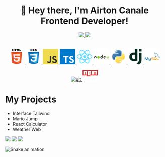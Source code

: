 <h1 align="center"> 👋 Hey there, I'm Airton Canale Frontend Developer!</h1>
<div align="center">
  <a href="https://github.com/airton-canale">
  <img height="180em" src="https://github-readme-stats.vercel.app/api?username=airton-canale&show_icons=true&theme=tokyonight&include_all_commits=true&count_private=true"/>
  <img height="180em" src="https://github-readme-stats.vercel.app/api/top-langs/?username=airton-canale&layout=compact&langs_count=7&theme=tokyonight"/>
</div>
  <br/>
<div style="display: inline_block" align="center"><br>
    <a href="https://www.w3.org/html/" target="_blank"> 
        <img src="https://raw.githubusercontent.com/devicons/devicon/master/icons/html5/html5-original-wordmark.svg" alt="html5" width="50" height="50"/> 
    </a> 
    <a href="https://www.w3schools.com/css/" target="_blank"> 
        <img src="https://raw.githubusercontent.com/devicons/devicon/master/icons/css3/css3-original-wordmark.svg" alt="css3" width="50" height="50"/> 
    </a> 
    <a href="https://developer.mozilla.org/en-US/docs/Web/JavaScript" target="_blank"> 
        <img src="https://raw.githubusercontent.com/devicons/devicon/master/icons/javascript/javascript-original.svg"alt="javascript" width="50" height="50"/> 
    </a>
   <a href="https://www.typescriptlang.org/" target="_blank"> 
        <img src="https://raw.githubusercontent.com/devicons/devicon/master/icons/typescript/typescript-original.svg" alt="typescript" width="50" height="50"/> 
    </a>
      <a href="https://reactjs.org/" target="_blank"> 
        <img src="https://raw.githubusercontent.com/devicons/devicon/master/icons/react/react-original.svg" alt="reactjs" width="50" height="50"/> 
    </a> 
    <a href="https://nodejs.org" target="_blank"> 
        <img src="https://raw.githubusercontent.com/devicons/devicon/master/icons/nodejs/nodejs-original-wordmark.svg"  alt="nodejs" width="50" height="50"/> 
    </a> 
      <a href="https://www.python.org" target="_blank"> 
        <img src="https://raw.githubusercontent.com/devicons/devicon/master/icons/python/python-original.svg" alt="python" width="50" height="50"/> 
    </a> 
    <a href="https://www.djangoproject.com/" target="_blank"> 
        <img src="https://raw.githubusercontent.com/devicons/devicon/master/icons/django/django-plain.svg" alt="django" width="50" height="50"/> 
    </a> 
    <a href="https://www.mysql.com/" target="_blank"> 
        <img src="https://raw.githubusercontent.com/devicons/devicon/master/icons/mysql/mysql-original-wordmark.svg" alt="mysql" width="50" height="50"/> 
    </a>
    <a href="https://git-scm.com/" target="_blank"> 
        <img src="https://www.vectorlogo.zone/logos/git-scm/git-scm-icon.svg" alt="git" width="50" height="50"/> 
    </a>
    <a href="https://www.npmjs.com/" target="_blank"> 
        <img src="https://raw.githubusercontent.com/devicons/devicon/master/icons/npm/npm-original-wordmark.svg" alt="npm" width="50"  height="50"/> 
    </a>
</div>

  
  ##
 
<div> 
  <h1>My Projects</h1>
  <ul>
    <li><a href"interface-tailwind.canale.dev">Interface Tailwind</a></li>
    <li><a href"mario-jump.canale.dev">Mario Jump</a></li>
    <li><a href"react-calculator.canale.dev">React Calculator</a></li>
    <li><a href"weather.canale.dev">Weather Web</a></li>
  </ul>
</div>
<div>
  <a href="https://instagram.com/a_irton" target="_blank"><img src="https://img.shields.io/badge/-Instagram-%23E4405F?style=for-the-badge&logo=instagram&logoColor=white" target="_blank"></a>
  <a href = "mailto:airtonluizcanalefilho@hotmail.com"><img src="https://img.shields.io/badge/-Gmail-%23333?style=for-the-badge&logo=gmail&logoColor=white" target="_blank"></a>
  <a href="https://www.linkedin.com/in/airton-canale-045967237" target="_blank"><img src="https://img.shields.io/badge/-LinkedIn-%230077B5?style=for-the-badge&logo=linkedin&logoColor=white" target="_blank"></a> 
 
  ![Snake animation](https://github.com/airton-canale/airton-canale/blob/output/github-contribution-grid-snake.svg)
 
</div>
